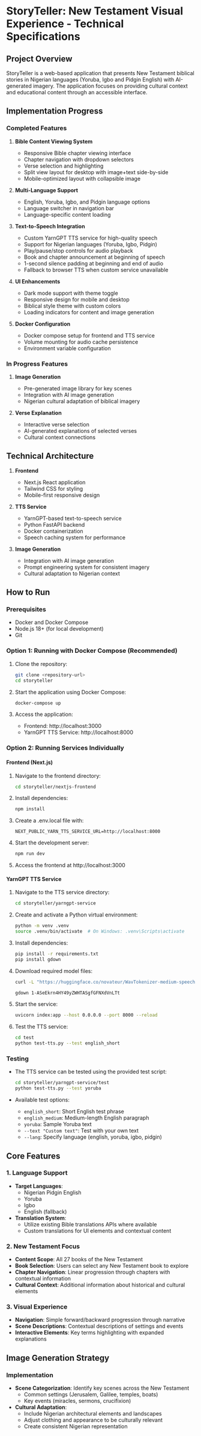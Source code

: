 # StoryTeller: New Testament Visual Experience - Technical Specifications

## Project Overview

StoryTeller is a web-based application that presents New Testament biblical stories in Nigerian languages (Yoruba, Igbo and Pidgin English) with AI-generated imagery. The application focuses on providing cultural context and educational content through an accessible interface.

## Implementation Progress

### Completed Features

1. **Bible Content Viewing System**

   - Responsive Bible chapter viewing interface
   - Chapter navigation with dropdown selectors
   - Verse selection and highlighting
   - Split view layout for desktop with image+text side-by-side
   - Mobile-optimized layout with collapsible image

2. **Multi-Language Support**

   - English, Yoruba, Igbo, and Pidgin language options
   - Language switcher in navigation bar
   - Language-specific content loading

3. **Text-to-Speech Integration**

   - Custom YarnGPT TTS service for high-quality speech
   - Support for Nigerian languages (Yoruba, Igbo, Pidgin)
   - Play/pause/stop controls for audio playback
   - Book and chapter announcement at beginning of speech
   - 1-second silence padding at beginning and end of audio
   - Fallback to browser TTS when custom service unavailable

4. **UI Enhancements**

   - Dark mode support with theme toggle
   - Responsive design for mobile and desktop
   - Biblical style theme with custom colors
   - Loading indicators for content and image generation

5. **Docker Configuration**
   - Docker compose setup for frontend and TTS service
   - Volume mounting for audio cache persistence
   - Environment variable configuration

### In Progress Features

1. **Image Generation**

   - Pre-generated image library for key scenes
   - Integration with AI image generation
   - Nigerian cultural adaptation of biblical imagery

2. **Verse Explanation**
   - Interactive verse selection
   - AI-generated explanations of selected verses
   - Cultural context connections

## Technical Architecture

1. **Frontend**

   - Next.js React application
   - Tailwind CSS for styling
   - Mobile-first responsive design

2. **TTS Service**

   - YarnGPT-based text-to-speech service
   - Python FastAPI backend
   - Docker containerization
   - Speech caching system for performance

3. **Image Generation**
   - Integration with AI image generation
   - Prompt engineering system for consistent imagery
   - Cultural adaptation to Nigerian context

## How to Run

### Prerequisites

- Docker and Docker Compose
- Node.js 18+ (for local development)
- Git

### Option 1: Running with Docker Compose (Recommended)

1. Clone the repository:

   ```bash
   git clone <repository-url>
   cd storyteller
   ```

2. Start the application using Docker Compose:

   ```bash
   docker-compose up
   ```

3. Access the application:
   - Frontend: http://localhost:3000
   - YarnGPT TTS Service: http://localhost:8000

### Option 2: Running Services Individually

#### Frontend (Next.js)

1. Navigate to the frontend directory:

   ```bash
   cd storyteller/nextjs-frontend
   ```

2. Install dependencies:

   ```bash
   npm install
   ```

3. Create a .env.local file with:

   ```
   NEXT_PUBLIC_YARN_TTS_SERVICE_URL=http://localhost:8000
   ```

4. Start the development server:

   ```bash
   npm run dev
   ```

5. Access the frontend at http://localhost:3000

#### YarnGPT TTS Service

1. Navigate to the TTS service directory:

   ```bash
   cd storyteller/yarngpt-service
   ```

2. Create and activate a Python virtual environment:

   ```bash
   python -m venv .venv
   source .venv/bin/activate  # On Windows: .venv\Scripts\activate
   ```

3. Install dependencies:

   ```bash
   pip install -r requirements.txt
   pip install gdown
   ```

4. Download required model files:

   ```bash
   curl -L "https://huggingface.co/novateur/WavTokenizer-medium-speech-75token/resolve/main/wavtokenizer_mediumdata_frame75_3s_nq1_code4096_dim512_kmeans200_attn.yaml" -o wavtokenizer_mediumdata_frame75_3s_nq1_code4096_dim512_kmeans200_attn.yaml

   gdown 1-ASeEkrn4HY49yZWHTASgfGFNXdVnLTt
   ```

5. Start the service:

   ```bash
   uvicorn index:app --host 0.0.0.0 --port 8000 --reload
   ```

6. Test the TTS service:
   ```bash
   cd test
   python test-tts.py --test english_short
   ```

### Testing

- The TTS service can be tested using the provided test script:

  ```bash
  cd storyteller/yarngpt-service/test
  python test-tts.py --test yoruba
  ```

- Available test options:
  - `english_short`: Short English test phrase
  - `english_medium`: Medium-length English paragraph
  - `yoruba`: Sample Yoruba text
  - `--text "Custom text"`: Test with your own text
  - `--lang`: Specify language (english, yoruba, igbo, pidgin)

## Core Features

### 1. Language Support

- **Target Languages**:
  - Nigerian Pidgin English
  - Yoruba
  - Igbo
  - English (fallback)
- **Translation System**:
  - Utilize existing Bible translations APIs where available
  - Custom translations for UI elements and contextual content

### 2. New Testament Focus

- **Content Scope**: All 27 books of the New Testament
- **Book Selection**: Users can select any New Testament book to explore
- **Chapter Navigation**: Linear progression through chapters with contextual information
- **Cultural Context**: Additional information about historical and cultural elements

### 3. Visual Experience

- **Navigation**: Simple forward/backward progression through narrative
- **Scene Descriptions**: Contextual descriptions of settings and events
- **Interactive Elements**: Key terms highlighting with expanded explanations

## Image Generation Strategy

### Implementation

- **Scene Categorization**: Identify key scenes across the New Testament
  - Common settings (Jerusalem, Galilee, temples, boats)
  - Key events (miracles, sermons, crucifixion)
- **Cultural Adaptation**:
  - Include Nigerian architectural elements and landscapes
  - Adjust clothing and appearance to be culturally relevant
  - Create consistent Nigerian representation

